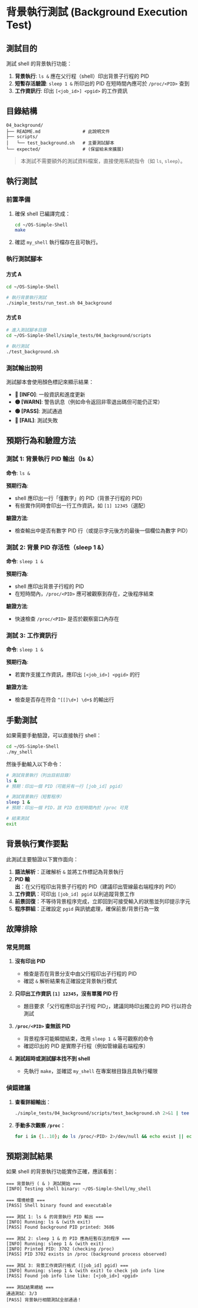 # 背景執行測試 (Background Execution Test)
## 測試目的

測試 shell 的背景執行功能：

1. **背景執行**: `ls &` 應在父行程（shell）印出背景子行程的 PID
2. **短暫存活驗證**: `sleep 1 &` 所印出的 PID 在短時間內應可於 `/proc/<PID>` 查到
3. **工作資訊行**: 印出 `[<job_id>] <pgid>` 的工作資訊

## 目錄結構
```
04_background/
├── README.md                # 此說明文件
├── scripts/
│   └── test_background.sh   # 主要測試腳本
└── expected/                # (保留給未來擴展)
```

> 本測試不需要額外的測試資料檔案，直接使用系統指令（如 `ls`, `sleep`）。

## 執行測試
### 前置準備
1. 確保 shell 已編譯完成：
   ```bash
   cd ~/OS-Simple-Shell
   make
   ```

2. 確認 `my_shell` 執行檔存在且可執行。

### 執行測試腳本

#### 方式 A

```bash
cd ~/OS-Simple-Shell

# 執行背景執行測試
./simple_tests/run_test.sh 04_background
```

#### 方式 B

```bash
# 進入測試腳本目錄
cd ~/OS-Simple-Shell/simple_tests/04_background/scripts

# 執行測試
./test_background.sh
```

### 測試輸出說明

測試腳本會使用顏色標記來顯示結果：

- **🔵 [INFO]**: 一般資訊和進度更新
- **🟡 [WARN]**: 警告訊息（例如命令返回非零退出碼但可能仍正常）
- **🟢 [PASS]**: 測試通過
- **🔴 [FAIL]**: 測試失敗

## 預期行為和驗證方法

### 測試 1: 背景執行 PID 輸出（ls &）

**命令**: `ls &`

**預期行為**:
- shell 應印出一行「僅數字」的 PID（背景子行程的 PID）
- 有些實作同時會印出一行工作資訊，如 `[1] 12345`（選配）

**驗證方法**:
- 檢查輸出中是否有數字 PID 行（或提示字元後方的最後一個欄位為數字 PID）

### 測試 2: 背景 PID 存活性（sleep 1 &）

**命令**: `sleep 1 &`

**預期行為**:
- shell 應印出背景子行程的 PID
- 在短時間內，`/proc/<PID>` 應可被觀察到存在，之後程序結束

**驗證方法**:
- 快速檢查 `/proc/<PID>` 是否於觀察窗口內存在

### 測試 3: 工作資訊行

**命令**: `sleep 1 &`

**預期行為**:
- 若實作支援工作資訊，應印出 `[<job_id>] <pgid>` 的行

**驗證方法**:
- 檢查是否存在符合 `^[[]\d+] \d+$` 的輸出行

## 手動測試
如果需要手動驗證，可以直接執行 shell：
```bash
cd ~/OS-Simple-Shell
./my_shell
```

然後手動輸入以下命令：

```bash
# 測試背景執行（列出目前目錄）
ls &
# 預期：印出一個 PID（可能另有一行 [job_id] pgid）

# 測試背景執行（短暫程序）
sleep 1 &
# 預期：印出一個 PID，該 PID 在短時間內於 /proc 可見

# 結束測試
exit
```

## 背景執行實作要點

此測試主要驗證以下實作面向：

1. **語法解析**：正確解析 `&` 並將工作標記為背景執行
2. **PID 輸出**：在父行程印出背景子行程的 PID（建議印出管線最右端程序的 PID）
3. **工作資訊**：可印出 `[job_id] pgid` 以利追蹤背景工作
4. **前景回復**：不等待背景程序完成，立即回到可接受輸入的狀態並列印提示字元
5. **程序群組**：正確設定 `pgid` 與訊號處理，確保前景/背景行為一致

## 故障排除
### 常見問題

1. **沒有印出 PID**  
   - 檢查是否在背景分支中由父行程印出子行程的 PID
   - 確認 `&` 解析結果有正確設定背景執行模式

2. **只印出工作資訊 `[1] 12345`，沒有單獨 PID 行**  
   - 題目要求「父行程應印出子行程 PID」，建議同時印出獨立的 PID 行以符合測試

3. **`/proc/<PID>` 查無該 PID**  
   - 背景程序可能瞬間結束，改用 `sleep 1 &` 等可觀察的命令
   - 確認印出的 PID 是實際子行程（例如管線最右端程序）

4. **測試超時或測試腳本找不到 shell**  
   - 先執行 `make`，並確認 `my_shell` 在專案根目錄且具執行權限

### 偵錯建議

1. **查看詳細輸出**：
   ```bash
   ./simple_tests/04_background/scripts/test_background.sh 2>&1 | tee background_test_log.txt
   ```

2. **手動多次觀察 `/proc`**：
   ```bash
   for i in {1..10}; do ls /proc/<PID> 2>/dev/null && echo exist || echo missing; sleep 0.05; done
   ```

## 預期測試結果
如果 shell 的背景執行功能實作正確，應該看到：
```
=== 背景執行 ( & ) 測試開始 ===
[INFO] Testing shell binary: ~/OS-Simple-Shell/my_shell

=== 環境檢查 ===
[PASS] Shell binary found and executable

=== 測試 1: ls & 的背景執行 PID 輸出 ===
[INFO] Running: ls & (with exit)
[PASS] Found background PID printed: 3686

=== 測試 2: sleep 1 & 的 PID 應為短暫存活的程序 ===
[INFO] Running: sleep 1 & (with exit)
[INFO] Printed PID: 3702 (checking /proc)
[PASS] PID 3702 exists in /proc (background process observed)

=== 測試 3: 背景工作資訊行格式 ([job_id] pgid) ===
[INFO] Running: sleep 1 & (with exit) to check job info line
[PASS] Found job info line like: [<job_id>] <pgid>

=== 測試結果總結 ===
通過測試: 3/3
[PASS] 背景執行相關測試全部通過！
```

